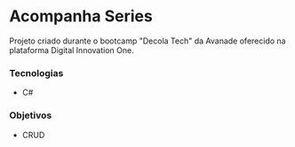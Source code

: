 # Acompanha Series

Projeto criado durante o bootcamp "Decola Tech" da Avanade oferecido na plataforma Digital Innovation One.

### Tecnologias
- C#

### Objetivos
- CRUD